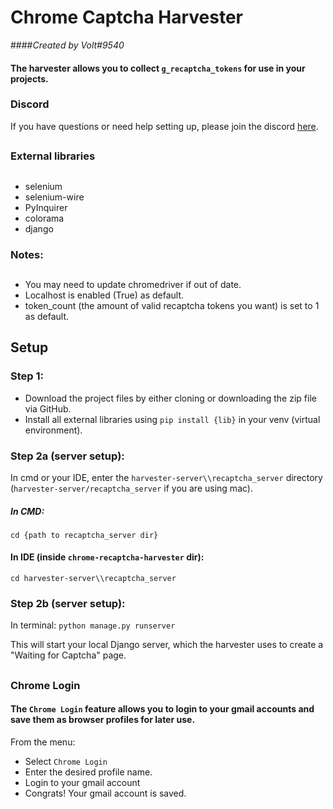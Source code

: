 # Chrome Captcha Harvester
####_Created by Volt#9540_

#### **The harvester allows you to collect `g_recaptcha_tokens` for use in your projects.**
### Discord
If you have questions or need help setting up, please join the discord [here](https://discord.gg/2u2qCTXas5).
##
### External libraries
##
- selenium
- selenium-wire
- PyInquirer
- colorama
- django

### Notes:
##
- You may need to update chromedriver if out of date. 
- Localhost is enabled (True) as default.
- token_count (the amount of valid recaptcha tokens you want) is set to 1 as default.
## Setup

### Step 1:
- Download the project files by either cloning or downloading the zip file via GitHub.
- Install all external libraries using `pip install {lib}` in your venv (virtual environment).

### Step 2a (server setup):
In cmd or your IDE, enter the `harvester-server\\recaptcha_server` directory (`harvester-server/recaptcha_server` if you are using mac).
##### In CMD:
`cd {path to recaptcha_server dir}`
#### In IDE (inside `chrome-recaptcha-harvester` dir):
`cd harvester-server\\recaptcha_server`

### Step 2b (server setup):
In terminal: `python manage.py runserver`

This will start your local Django server, which the harvester uses to create a "Waiting for Captcha" page.

##
### Chrome Login
#### The `Chrome Login` feature allows you to login to your gmail accounts and save them as browser profiles for later use.
From the menu:
- Select `Chrome Login`
- Enter the desired profile name.
- Login to your gmail account
- Congrats! Your gmail account is saved.
